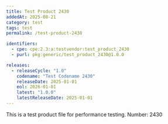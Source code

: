 ```yaml
---
title: Test Product 2430
addedAt: 2025-08-21
category: test
tags: test
permalink: /test-product-2430

identifiers:
  - cpe: cpe:2.3:a:testvendor:test_product_2430
  - purl: pkg:generic/test_product_2430@1.0.0

releases:
  - releaseCycle: "1.0"
    codename: "Test Codename 2430"
    releaseDate: 2025-01-01
    eol: 2026-01-01
    latest: "1.0.0"
    latestReleaseDate: 2025-01-01
---
```


This is a test product file for performance testing. Number: 2430
